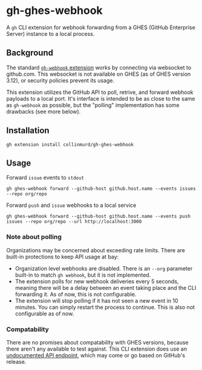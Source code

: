 # gh-ghes-webhook

A `gh` CLI extension for webhook forwarding from a GHES (GitHub Enterprise Server) instance to a local process.

## Background

The standard [`gh-webhook` extension](https://github.com/cli/gh-webhook) works by connecting via websocket to github.com. This websocket is not available on GHES (as of GHES version 3.12), or security policies prevent its usage.

This extension utilizes the GitHub API to poll, retrive, and forward webhook payloads to a local port. It's interface is intended to be as close to the same as `gh-webhook` as possible, but the "polling" implementation has some drawbacks (see more below).

## Installation

```
gh extension install collinmurd/gh-ghes-webhook
```

## Usage
Forward `issue` events to `stdout`
```
gh ghes-webhook forward --github-host github.host.name --events issues --repo org/repo
```

Forward `push` and `issue` webhooks to a local service
```
gh ghes-webhook forward --github-host github.host.name --events push issues --repo org/repo --url http://localhost:3000
```

### Note about polling
Organizations may be concerned about exceeding rate limits. There are built-in protections to keep API usage at bay:
- Organization level webhooks are disabled. There is an `--org` parameter built-in to match `gh webhook`, but it is not implemented.
- The extension polls for new webhook deliveries every 5 seconds, meaning there will be a delay between an event taking place and the CLI forwarding it. As of now, this is not configurable.
- The extension will stop polling if it has not seen a new event in 10 minutes. You can simply restart the process to continue. This is also not configurable as of now.

### Compatability
There are no promises about compatability with GHES versions, because there aren't any available to test against. This CLI extension does use an [undocumented API endpoint](https://github.com/orgs/community/discussions/38262#discussioncomment-6862260), which may come or go based on GitHub's release.
